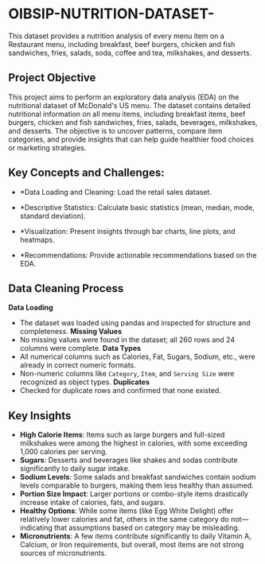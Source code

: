 # OIBSIP-NUTRITION-DATASET-
This dataset provides a nutrition analysis of every menu item on a Restaurant menu, including breakfast, beef burgers, chicken and fish sandwiches, fries, salads, soda, coffee and tea, milkshakes, and desserts.

## Project Objective
This project aims to perform an exploratory data analysis (EDA) on the nutritional dataset of McDonald's US menu. The dataset contains detailed nutritional information on all menu items, including breakfast items, beef burgers, chicken and fish sandwiches, fries, salads, beverages, milkshakes, and desserts. The objective is to uncover patterns, compare item categories, and provide insights that can help guide healthier food choices or marketing strategies.

## Key Concepts and Challenges:
-  *Data Loading and Cleaning: Load the retail sales dataset.

-  *Descriptive Statistics: Calculate basic statistics (mean, median, mode, standard deviation).

-  *Visualization: Present insights through bar charts, line plots, and heatmaps.

-  *Recommendations: Provide actionable recommendations based on the EDA.

## Data Cleaning Process
**Data Loading**
   - The dataset was loaded using pandas and inspected for structure and completeness.
**Missing Values**
   - No missing values were found in the dataset; all 260 rows and 24 columns were complete.
**Data Types**
   - All numerical columns such as Calories, Fat, Sugars, Sodium, etc., were already in correct numeric formats.
   - Non-numeric columns like `Category`, `Item`, and `Serving Size` were recognized as object types.
**Duplicates**
   - Checked for duplicate rows and confirmed that none existed.

## Key Insights

- **High Calorie Items**: Items such as large burgers and full-sized milkshakes were among the highest in calories, with some exceeding 1,000 calories per serving.
- **Sugars**: Desserts and beverages like shakes and sodas contribute significantly to daily sugar intake.
- **Sodium Levels**: Some salads and breakfast sandwiches contain sodium levels comparable to burgers, making them less healthy than assumed.
- **Portion Size Impact**: Larger portions or combo-style items drastically increase intake of calories, fats, and sugars.
- **Healthy Options**: While some items (like Egg White Delight) offer relatively lower calories and fat, others in the same category do not—indicating that assumptions based on category may be misleading.
- **Micronutrients**: A few items contribute significantly to daily Vitamin A, Calcium, or Iron requirements, but overall, most items are not strong sources of micronutrients.


